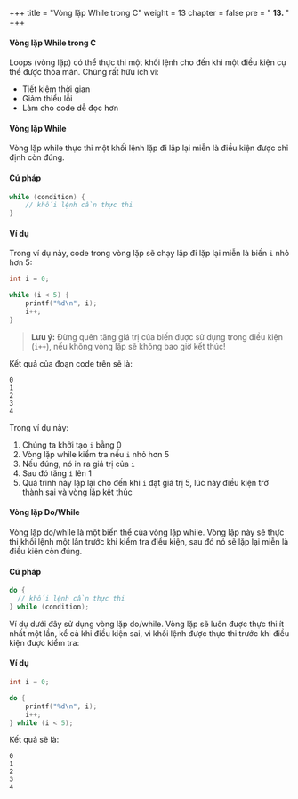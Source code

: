 +++
title = "Vòng lặp While trong C" 
weight = 13
chapter = false
pre = " <b> 13. </b> "
+++

#### Vòng lặp While trong C

Loops (vòng lặp) có thể thực thi một khối lệnh cho đến khi một điều kiện cụ thể được thỏa mãn. Chúng rất hữu ích vì:
- Tiết kiệm thời gian
- Giảm thiểu lỗi
- Làm cho code dễ đọc hơn

#### Vòng lặp While

Vòng lặp while thực thi một khối lệnh lặp đi lặp lại miễn là điều kiện được chỉ định còn đúng.

#### Cú pháp
```c
while (condition) {
    // khối lệnh cần thực thi
}
```

#### Ví dụ
Trong ví dụ này, code trong vòng lặp sẽ chạy lặp đi lặp lại miễn là biến `i` nhỏ hơn 5:

```c
int i = 0;

while (i < 5) {
    printf("%d\n", i);
    i++;
}
```

> **Lưu ý:** Đừng quên tăng giá trị của biến được sử dụng trong điều kiện (`i++`), nếu không vòng lặp sẽ không bao giờ kết thúc!

Kết quả của đoạn code trên sẽ là:
```
0
1
2
3 
4
```

Trong ví dụ này:
1. Chúng ta khởi tạo `i` bằng 0
2. Vòng lặp while kiểm tra nếu `i` nhỏ hơn 5
3. Nếu đúng, nó in ra giá trị của `i`
4. Sau đó tăng `i` lên 1
5. Quá trình này lặp lại cho đến khi `i` đạt giá trị 5, lúc này điều kiện trở thành sai và vòng lặp kết thúc

#### Vòng lặp Do/While

Vòng lặp do/while là một biến thể của vòng lặp while. Vòng lặp này sẽ thực thi khối lệnh một lần trước khi kiểm tra điều kiện, sau đó nó sẽ lặp lại miễn là điều kiện còn đúng.

#### Cú pháp

```c
do {
  // khối lệnh cần thực thi
} while (condition);
```

Ví dụ dưới đây sử dụng vòng lặp do/while. Vòng lặp sẽ luôn được thực thi ít nhất một lần, kể cả khi điều kiện sai, vì khối lệnh được thực thi trước khi điều kiện được kiểm tra:

#### Ví dụ

```c
int i = 0;

do {
    printf("%d\n", i);
    i++;
} while (i < 5);
```

Kết quả sẽ là:
```
0
1
2
3
4
```
